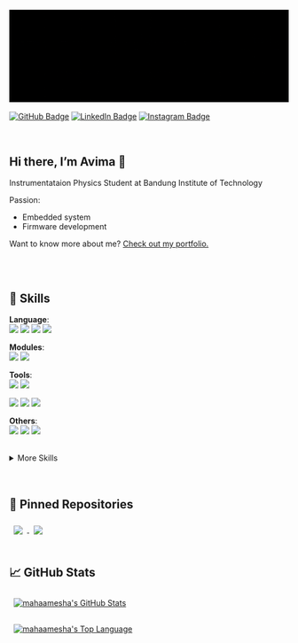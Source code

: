 [![Banner mahaamesha](assets/banner-github.gif)](https://github.com/mahaamesha)

[![GitHub Badge](https://img.shields.io/badge/GitHub-Profile-informational?style=flat&logo=github&logoColor=white&color=6e5494)](https://www.linkedin.com/in/avima-haamesha)
[![LinkedIn Badge](https://img.shields.io/badge/LinkedIn-Profile-informational?style=flat&logo=linkedin&logoColor=white&color=0D76A8)](https://www.linkedin.com/in/avima-haamesha)
[![Instagram Badge](https://img.shields.io/badge/Instagram-Profile-informational?style=flat&logo=instagram&logoColor=white&color=E1306C)](https://www.instagram.com/haamesha)

<br>

## Hi there, I’m **Avima** 👋
Instrumentataion Physics Student at Bandung Institute of Technology

Passion: 
- Embedded system
- Firmware development

Want to know more about me? [Check out my portfolio.](https://www.linkedin.com/in/avima-haamesha)

<br>
<br>


## 💼 **Skills**

**Language**:<br>
![](https://img.shields.io/badge/Code-C++-informational?style=for-the-badge&logo=cplusplus&logoColor=white&color=4AB197) 
![](https://img.shields.io/badge/Code-Python-informational?style=for-the-badge&logo=python&logoColor=white&color=4AB197) 
![](https://img.shields.io/badge/Code-C-informational?style=for-the-badge&logo=c&logoColor=white&color=4AB197) 
![](https://img.shields.io/badge/Code-CSharp-informational?style=for-the-badge&logo=c-sharp&logoColor=white&color=4AB197) 

**Modules**: <br>
![](https://img.shields.io/badge/Module-Arduino-informational?style=for-the-badge&logo=arduino&logoColor=white&color=4AB197) 
![](https://img.shields.io/badge/Module-Raspberry_Pi-informational?style=for-the-badge&logo=raspberrypi&logoColor=white&color=4AB197) 

**Tools**: <br>
![](https://img.shields.io/badge/Tools-GitHub-informational?style=for-the-badge&logo=GitHub&logoColor=white&color=4AB197) 
![](https://img.shields.io/badge/Tools-VSCode-informational?style=for-the-badge&logo=visualstudiocode&logoColor=white&color=4AB197) 

![](https://img.shields.io/badge/Tools-Proteus-informational?style=for-the-badge&logo=proteus&logoColor=white&color=4AB197) 
![](https://img.shields.io/badge/Tools-EAGLE-informational?style=for-the-badge&logo=eagle&logoColor=white&color=4AB197) 
![](https://img.shields.io/badge/Tools-Keil_uVision-informational?style=for-the-badge&logo=uvision&logoColor=white&color=4AB197) 

**Others**: <br>
![](https://img.shields.io/badge/MQTT-informational?style=for-the-badge&logo=mqtt&logoColor=white&color=4AB197) 
![](https://img.shields.io/badge/Mosquitto-informational?style=for-the-badge&logo=paho&logoColor=white&color=4AB197) 
![](https://img.shields.io/badge/Nodered-informational?style=for-the-badge&logo=nodered&logoColor=white&color=4AB197) 

<br>

<details>
<summary>More Skills</summary>
<br>

**Web Development**: <br>
![](https://img.shields.io/badge/Code-HTML-informational?style=for-the-badge&logo=html5&logoColor=white&color=4AB197)
![](https://img.shields.io/badge/Style-CSS-informational?style=for-the-badge&logo=css3&logoColor=white&color=4AB197)
![](https://img.shields.io/badge/Code-JS-informational?style=for-the-badge&logo=javascript&logoColor=white&color=4AB197)

![](https://img.shields.io/badge/Style-Sass-informational?style=for-the-badge&logo=Sass&logoColor=white&color=4AB197)
![](https://img.shields.io/badge/Code-React-informational?style=for-the-badge&logo=react&logoColor=white&color=4AB197)
![](https://img.shields.io/badge/Code-Redux-informational?style=for-the-badge&logo=Redux&logoColor=white&color=4AB197)

![](https://img.shields.io/badge/Tools-NPM-informational?style=for-the-badge&logo=npm&logoColor=white&color=4AB197)

</details>

<br>
<br>


## 📌 **Pinned Repositories**

<a href="https://github.com/mahaamesha/kuroliProject">
  <img align="center" style="margin:0.5rem" 
    src="https://github-readme-stats.vercel.app/api/pin/?username=mahaamesha&repo=kuroliProject&theme=radical" />
</a>

<a href="https://github.com/mahaamesha/_RBL-FoodServingRobot">
  <img align="center" style="margin:0.5rem" 
    src="https://github-readme-stats.vercel.app/api/pin/?username=mahaamesha&repo=_RBL-FoodServingRobot&theme=radical" />
</a>

<br>
<br>


## &#x1f4c8; **GitHub Stats**

<a href="https://github.com/mahaamesha">
  <img align="center" style="margin:0.5rem" alt="mahaamesha's GitHub Stats"
    src="https://github-readme-stats.vercel.app/api?username=mahaamesha&show_icons=true&theme=radical&include_all_commits=true&count_private=true"/>

  <img align="center" style="margin:0.5rem" alt="mahaamesha's Top Language"
    src="https://github-readme-stats.vercel.app/api/top-langs?username=mahaamesha&show_icons=true&locale=en&layout=compact&langs_count=8&theme=radical&hide=html,css,jupyter%20notebook"/>
</a>

<br>
<br>
